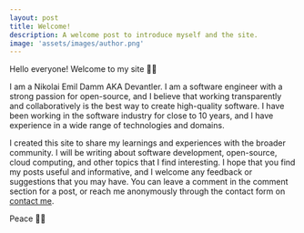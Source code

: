 ```yaml
---
layout: post
title: Welcome!
description: A welcome post to introduce myself and the site.
image: 'assets/images/author.png'
---
```


Hello everyone! Welcome to my site 👋🏻

I am a Nikolai Emil Damm AKA Devantler. I am a software engineer with a strong passion for open-source, and I believe that working transparently and collaboratively is the best way to create high-quality software. I have been working in the software industry for close to 10 years, and I have experience in a wide range of technologies and domains.

I created this site to share my learnings and experiences with the broader community. I will be writing about software development, open-source, cloud computing, and other topics that I find interesting. I hope that you find my posts useful and informative, and I welcome any feedback or suggestions that you may have. You can leave a comment in the comment section for a post, or reach me anonymously through the contact form on [contact me](/contact).

Peace ✌🏻
